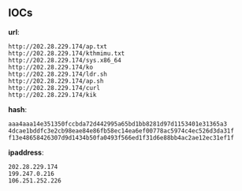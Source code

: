 
## IOCs

__url__:

```text
http://202.28.229.174/ap.txt
http://202.28.229.174/kthmimu.txt
http://202.28.229.174/sys.x86_64
http://202.28.229.174/ko
http://202.28.229.174/ldr.sh
http://202.28.229.174/ap.sh
http://202.28.229.174/curl
http://202.28.229.174/kik
```
__hash__:

```text
aaa4aaa14e351350fccbda72d442995a65bd1bb8281d97d1153401e31365a3
4dcae1bddfc3e2cb98eae84e86fb58ec14ea6ef00778ac5974c4ec526d3da31f
f13e48658426307d9d1434b50fa0493f566ed1f31d6e88bb4ac2ae12ec31ef1f
```
__ipaddress__:

```text
202.28.229.174
199.247.0.216
106.251.252.226
```
